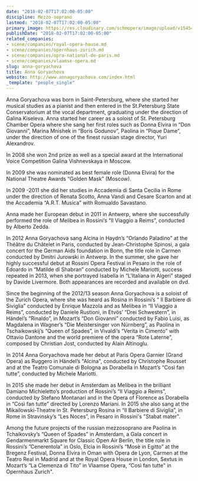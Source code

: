 ```yaml
---
date: "2018-02-07T17:02:00-05:00"
discipline: Mezzo-soprano
lastmod: "2018-02-07T17:02:00-05:00"
primary_image: https://res.cloudinary.com/schmopera/image/upload/v1545409169/media/webhook-uploads/1518040811046/anna_goryachova.jpg.jpg
publishDate: "2018-02-07T17:02:00-05:00"
related_companies:
- scene/companies/royal-opera-house.md
- scene/companies/opernhaus-zurich.md
- scene/companies/opra-national-de-paris.md
- scene/companies/vlaamse-opera.md
slug: anna-goryachova
title: Anna Goryachova
website: http://www.annagoryachova.com/index.html
_template: "people_single"
---
```


Anna Goryachova was born in Saint-Petersburg, where she started her musical studies as a pianist and then entered in the St.Petersburg State Conservatorium at the vocal department, graduating under the direction of Galina Kiseleva. Anna started her career as a soloist of St. Petersburg Chamber Opera where she sang her first roles such as Donna Elvira in “Don Giovanni”, Marina Mnishek in “Boris Godunov”, Paolina in “Pique Dame”, under the direction of one of the finest russian stage director, Yuri Alexandrov.

In 2008 she won 2nd prize as well as a special award at the International Voice Competition Galina Vishnevskaya in Moscow.

In 2009 she was nominated as best female role (Donna Elvira) for the National Theatre Awards “Golden Mask” (Moscow).

In 2009 -2011 she did her studies in Accademia di Santa Cecilia in Rome under the direction of Renata Scotto, Anna Vandi and Cesare Scarton and at the Accademia “A.R.T. Musica” with Romualdo Savastano.

Anna made her European debut in 2011 in Antwerp, where she successfully performed the role of Melibea in Rossini’s “Il Viaggio a Reims”, conducted by Alberto Zedda.

In 2012 Anna Goryachova sang Alcina in Haydn’s “Orlando Paladino” at the Théâtre du Châtelet in Paris, conducted by Jean-Christophe Spinosi, a gala concert for the German Aids foundation in Bonn, the title role in Carmen conducted by Dmitri Jurowski in Antwerp. In the summer, she gave her highly successful debut at Rossini Opera Festival in Pesaro in the role of Edoardo in “Matilde di Shabran” conducted by Michele Mariotti, success repeated in 2013, when she portrayed Isabella in “L’Italiana in Algeri” staged by Davide Livermore. Both appearances are recorded and available on dvd.

Since the beginning of the 2012/13 season Anna Goryachova is a soloist of the Zurich Opera, where she was heard as Rosina in Rossini’s “ Il Barbiere di Siviglia” conducted by Enrique Mazzola and as Melibea in “Il Viaggio a Reims”, conducted by Daniele Rustioni, in Etvös’ “Drei Schwestern”, in Händel’s “Rinaldo”, in Mozart’s “Don Giovanni” conducted by Fabio Luisi, as Magdalena in Wagner’s “Die Meistersinger von Nürnberg”, as Paolina in Tschaikowskij’s “Queen of Spades”, in Vivaldi’s “Verita in Cimento” with Ottavio Dantone and the world premiere of the opera “Rote Laterne”, composed by Christian Jost, conducted by Alain Altinoglu.

In 2014 Anna Goryachova made her debut at Paris Opera Garnier (Grand Opera) as Ruggero in Händel’s "Alcina", conducted by Christophe Rousset and at the Teatro Comunale di Bologna as Dorabella in Mozart’s “Così fan tutte”, conducted by Michele Mariotti.

In 2015 she made her debut in Amsterdam as Melibea in the brilliant Damiano Michieletto’s production of Rossini’s “Il Viaggio a Reims”, conducted by Stefano Montanari and in the Opera of Florence as Dorabella in “Così fan tutte” directed by Lorenzo Mariani. In 2015 she also sang at the Mikailowski-Theatre in St. Petersburg Rosina in “Il Barbiere di Siviglia”, in Rome in Stravinsky’s “Les Noces”, in Pesaro in Rossini's "Stabat mater".

Among the future projects of the russian mezzosoprano are Paolina in Tchaikovsky’s “Queen of Spades” in Amsterdam, a Gala concert in Gendarmenmarkt Square for Classic Open Air Berlin, the title role in Rossini’s ”Cenerentola” in Oslo, Elcia in Rossini’s “Mosè in Egitto” at the Bregenz Festival, Donna Elvira in Oman with Opera de Lyon, Carmen at the Teatro Real in Madrid and at the Royal Opera House in London, Sextus in Mozart’s “La Clemenza di Tito” in Vlaamse Opera, “Così fan tutte" in Opernhaus Zurich".
